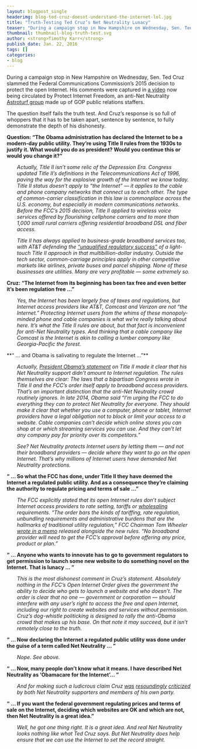 ```yaml
---
layout: blogpost_single
headerimg: blog-ted-cruz-doesnt-understand-the-internet-lol.jpg
title: "Truth-Testing Ted Cruz’s Net Neutrality Lunacy"
teaser: "During a campaign stop in New Hampshire on Wednesday, Sen. Ted Cruz slammed the Federal Communications Commission’s 2015 decision to protect the open Internet. His comments were captured in a video now being circulated by Protect Internet Freedom, an anti-Net Neutrality Astroturf group made up of GOP public relations staffers."
thumbnail: thumbnail-blog-truth-test.svg
author: <strong>Timothy Karr</strong>
publish_date: Jan. 22, 2016
tags: []
categories:
- blog
---
```


During a campaign stop in New Hampshire on Wednesday, Sen. Ted Cruz slammed the Federal Communications Commission’s 2015 decision to protect the open Internet. His comments were captured in [a video](https://www.youtube.com/watch?v=kHjAK5vReAI&feature=youtu.be) now being circulated by Protect Internet Freedom, an anti-Net Neutrality [Astroturf group](http://www.dailydot.com/politics/porn-parody-net-neutrality/) made up of GOP public relations staffers.

The question itself fails the truth test. And Cruz’s response is so full of whoppers that it has to be taken apart, sentence by sentence, to fully demonstrate the depth of his dishonesty.

**Question: “The Obama administration has declared the Internet to be a modern-day public utility. They’re using Title II rules from the 1930s to justify it. What would you do as president? Would you continue this or would you change it?”**

<div style="padding-left:2em; font-style: italic;">

<p>
Actually, Title II isn’t some relic of the Depression Era. Congress updated Title II’s definitions in the Telecommunications Act of 1996, paving the way for the explosive growth of the Internet we know today. Title II status doesn’t apply to “the Internet” — it applies to the cable and phone company networks that connect us to each other. The type of common-carrier classification in this law is commonplace across the U.S. economy, but especially in modern communications networks. Before the FCC’s 2015 decision, Title II applied to wireless voice services offered by flourishing cellphone carriers and to more than 1,000 small rural carriers offering residential broadband DSL and fiber access.
</p>

<p>
Title II has always applied to business-grade broadband services too, with AT&T defending the <a href="http://arstechnica.com/business/2014/12/worst-case-scenario-why-the-cable-lobby-is-scared-of-becoming-a-utility/3/">“unqualified regulatory success”</a> of a light-touch Title II approach in that multibillion-dollar industry. Outside the tech sector, common-carriage principles apply in other competitive markets like airlines, private buses and parcel shipping. None of these businesses are utilities. Many are very profitable — some extremely so.

</p>

</div>

**Cruz: “The Internet from its beginning has been tax free and even better it’s been regulation free …”**

<div style="padding-left:2em; font-style: italic;">

<p>Yes, the Internet has been largely free of taxes and regulations, but Internet access providers like AT&T, Comcast and Verizon are not “the Internet.” Protecting Internet users from the whims of these monopoly-minded phone and cable companies is what we’re really talking about here. It’s what the Title II rules are about, but that fact is inconvenient for anti-Net Neutrality types. And thinking that a cable company like Comcast is the Internet is akin to calling a lumber company like Georgia-Pacific the forest.</p>

</div>
**“ … and Obama is salivating to regulate the Internet …”**

<div style="padding-left:2em; font-style: italic;">
<p>
Actually, <a href="https://youtu.be/uKcjQPVwfDk">President Obama’s statement</a> on Title II made it clear that his Net Neutrality support didn’t amount to Internet regulation. The rules themselves are clear: The laws that a bipartisan Congress wrote in Title II and the FCC’s order itself apply to broadband access providers. That’s an important distinction that the anti-Net Neutrality crowd routinely ignores. In late 2014, Obama said “I’m urging the FCC to do everything they can to protect Net Neutrality for everyone. They should make it clear that whether you use a computer, phone or tablet, Internet providers have a legal obligation not to block or limit your access to a website. Cable companies can’t decide which online stores you can shop at or which streaming services you can use. And they can’t let any company pay for priority over its competitors.”</p>

<p>See? Net Neutrality protects Internet users by letting them — and <span style="font-style: none;">not</span> their broadband providers — decide where they want to go on the open Internet. That’s why millions of Internet users have demanded Net Neutrality protections.</p>
</div>

**“ … So what the FCC has done, under Title II they have deemed the Internet a regulated public utility. And as a consequence they’re claiming the authority to regulate pricing and terms of sale ...”**

<div style="padding-left:2em; font-style: italic;">
<p>
The FCC explicitly stated that its open Internet rules don’t subject Internet access providers to rate setting, tariffs or <a href="http://oecdinsights.org/2013/03/05/stimulating-competition-through-open-access-networks/">wholesaling</a> requirements. “The order bars the kinds of tariffing, rate regulation, unbundling requirements and administrative burdens that are the hallmarks of traditional utility regulation,” FCC Chairman Tom Wheeler <a href="https://apps.fcc.gov/edocs_public/attachmatch/DOC-332486A1.pdf">wrote in a memo</a> released alongside the new rules. “No broadband provider will need to get the FCC’s approval before offering any price, product or plan.”</p>
</div>

**“ … Anyone who wants to innovate has to go to government regulators to get permission to launch some new website to do something novel on the Internet. That is lunacy … ”**


<div style="padding-left:2em; font-style: italic;">

<p>This is the most dishonest comment in Cruz’s statement. Absolutely nothing in the FCC’s Open Internet Order gives the government the ability to decide who gets to launch a website and who doesn’t. The order is clear that no one — government or corporation — should interfere with any user’s right to access the free and open Internet, including our right to create websites and services without permission. Cruz’s dog-whistle politicking is designed to rally the anti-Obama crowd that makes up his base. On that note it may succeed, but it isn’t remotely close to the truth.</p>
</div>

**“ … Now declaring the Internet a regulated public utility was done under the guise of a term called Net Neutrality … ”**

<div style="padding-left:2em; font-style: italic;">

<p>Nope. See above.</p>
</div>

**“ … Now, many people don’t know what it means. I have described Net Neutrality as ‘Obamacare for the Internet’… ”**

<div style="padding-left:2em; font-style: italic;">
<p>And for making such a ludicrous claim Cruz <a href="https://www.washingtonpost.com/news/the-fix/wp/2015/02/26/how-net-neutrality-won-and-obamacare-for-the-internet-lost/">was</a> <a href="https://twitter.com/sentedcruz/status/531834493922189313">resoundingly</a> <a href="https://www.facebook.com/SenatorTedCruz/posts/641819565930347">criticized</a> by both Net Neutrality supporters and members of his own party.</p>

</div>

**“ … If you want the federal government regulating prices and terms of sale on the Internet, deciding which websites are OK and which are not, then Net Neutrality is a great idea.”**

<div style="padding-left:2em; font-style: italic;">
<p>
Well, he got one thing right. It <span style="font-style: none;">is</span> a great idea. And real Net Neutrality looks nothing like what Ted Cruz says. But Net Neutrality does help ensure that we can use the Internet to set the record straight.
</p>
</div>

